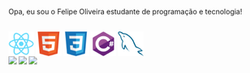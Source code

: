 Opa, eu sou o Felipe Oliveira estudante de programação e tecnologia!

<div style="display: inlineblock"><br> 
  <img align="center" alt="felipe-React" height="50" width="50" src="https://raw.githubusercontent.com/devicons/devicon/master/icons/react/react-original.svg">
  <img align="center" alt="felipe-HTML" height="50" width="50" src="https://raw.githubusercontent.com/devicons/devicon/master/icons/html5/html5-original.svg">
  <img align="center" alt="felipe-CSS" height="50" width="50" src="https://raw.githubusercontent.com/devicons/devicon/master/icons/css3/css3-original.svg">
  <img align="center" alt="felipe-Csharp" height="50" width="50" src="https://raw.githubusercontent.com/devicons/devicon/master/icons/csharp/csharp-original.svg">
  <img align="center" alt="felipe-MySql" height="50" width="50" src="https://raw.githubusercontent.com/devicons/devicon/master/icons/mysql/mysql-original.svg">
</div>

<div>
  <a href="https://www.instagram.com/fellipera?igsh=cHYxbWozeHNrdjBj" target="_blank"><img src="https://img.shields.io/badge/-Instagram-%23E4405F?style=for-the-badge&logo=instagram&logoColor=white" target="_blank"></a>
  <a href="https://discord.com/channels/@fellipera" target="_blank"><img src="https://img.shields.io/badge/Discord-7289DA?style=for-the-badge&logo=discord&logoColor=white" target="_blank"></a>
  <a href="https://www.linkedin.com/in/felipe-oliveira-37137a225" target="_blank"><img src="https://img.shields.io/badge/-LinkedIn-%230077B5?style=for-the-badge&logo=linkedin&logoColor=white" target="_blank"></a> 

</div>
